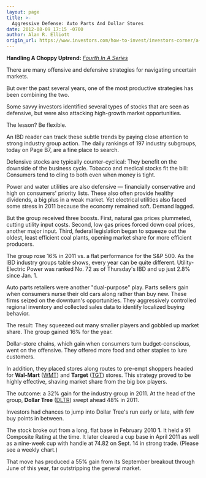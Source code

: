 ```yaml
---
layout: page
title: >-
  Aggressive Defense: Auto Parts And Dollar Stores
date: 2012-08-09 17:15 -0700
author: Alan R. Elliott
origin_url: https://www.investors.com/how-to-invest/investors-corner/a-dual-take-on-defensive-strategies
---
```





**Handling A Choppy Uptrend:** *[Fourth In A Series](http://news.investors.com/specialreport/621258/201208071356/handling-a-choppy-uptrend.aspx)*

  

There are many offensive and defensive strategies for navigating uncertain markets.

  

But over the past several years, one of the most productive strategies has been combining the two.

  

Some savvy investors identified several types of stocks that are seen as defensive, but were also attacking high-growth market opportunities.

  

The lesson? Be flexible.

  

An IBD reader can track these subtle trends by paying close attention to strong industry group action. The daily rankings of 197 industry subgroups, today on Page B7, are a fine place to search.

  

Defensive stocks are typically counter-cyclical: They benefit on the downside of the business cycle. Tobacco and medical stocks fit the bill: Consumers tend to cling to both even when money is tight.

  

Power and water utilities are also defensive — financially conservative and high on consumers' priority lists. These also often provide healthy dividends, a big plus in a weak market. Yet electrical utilities also faced some stress in 2011 because the economy remained soft. Demand lagged.

  

But the group received three boosts. First, natural gas prices plummeted, cutting utility input costs. Second, low gas prices forced down coal prices, another major input. Third, federal legislation began to squeeze out the oldest, least efficient coal plants, opening market share for more efficient producers.

  

The group rose 16% in 2011 vs. a flat performance for the S&P 500. As the IBD industry groups table shows, every year can be quite different. Utility-Electric Power was ranked No. 72 as of Thursday's IBD and up just 2.8% since Jan. 1.

  

Auto parts retailers were another "dual-purpose" play. Parts sellers gain when consumers nurse their old cars along rather than buy new. These firms seized on the downturn's opportunities. They aggressively controlled regional inventory and collected sales data to identify localized buying behavior.

  

The result: They squeezed out many smaller players and gobbled up market share. The group gained 16% for the year.

  

Dollar-store chains, which gain when consumers turn budget-conscious, went on the offensive. They offered more food and other staples to lure customers.

  

In addition, they placed stores along routes to pre-empt shoppers headed for **Wal-Mart** ([WMT](https://research.investors.com/quote.aspx?symbol=WMT)) and **Target** ([TGT](https://research.investors.com/quote.aspx?symbol=TGT)) stores. This strategy proved to be highly effective, shaving market share from the big box players.

  

The outcome: a 32% gain for the industry group in 2011. At the head of the group, **Dollar Tree** ([DLTR](https://research.investors.com/quote.aspx?symbol=DLTR)) swept ahead 48% in 2011.

  

Investors had chances to jump into Dollar Tree's run early or late, with few buy points in between.

  

The stock broke out from a long, flat base in February 2010 **1.** It held a 91 Composite Rating at the time. It later cleared a cup base in April 2011 as well as a nine-week cup with handle at 74.82 on Sept. 14 in strong trade. (Please see a weekly chart.)

  

That move has produced a 55% gain from its September breakout through June of this year, far outstripping the general market.




